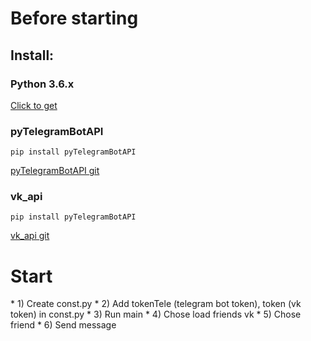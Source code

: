 <h1>Before starting</h1>
<h2>Install:</h2>
<h3>Python 3.6.x</h3>

[Click to get](https://www.python.org/downloads)
<h3>pyTelegramBotAPI</h3>

```
pip install pyTelegramBotAPI
```
[pyTelegramBotAPI git](https://github.com/eternnoir/pyTelegramBotAPI)
<h3>vk_api</h3>

```
pip install pyTelegramBotAPI
```
[vk_api git](https://github.com/python273/vk_api)
<h1>Start</h1>
* 1) Create const.py
* 2) Add tokenTele (telegram bot token), token (vk token) in const.py
* 3) Run main
* 4) Chose load friends vk
* 5) Chose friend
* 6) Send message
